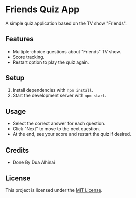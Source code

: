 # Friends Quiz App

A simple quiz application based on the TV show "Friends".

## Features

- Multiple-choice questions about "Friends" TV show.
- Score tracking.
- Restart option to play the quiz again.

## Setup

1. Install dependencies with `npm install`.
2. Start the development server with `npm start`.

## Usage

- Select the correct answer for each question.
- Click "Next" to move to the next question.
- At the end, see your score and restart the quiz if desired.

## Credits

- Done By Dua Alhinai

## License

This project is licensed under the [MIT License](LICENSE).
